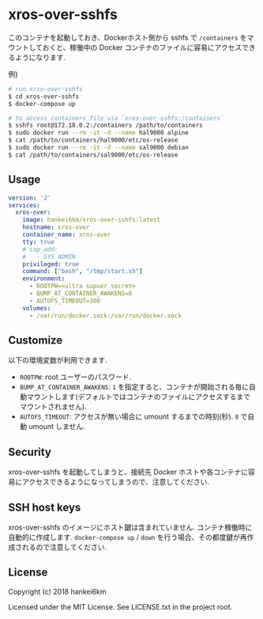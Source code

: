 # xros-over-sshfs

このコンテナを起動しておき、Dockerホスト側から sshfs で `/containers` をマウントしておくと、稼働中の Docker コンテナのファイルに容易にアクセスできるようになります.

例)

```bash
# run xrso-over-sshfs
$ cd xros-over-sshfs
$ docker-compose up

# to access containers file via `xros-over-sshfs:/containers`
$ sshfs root@172.18.0.2:/containers /path/to/containers
$ sudo docker run --rm -it -d --name hal9000 alpine
$ cat /path/to/containers/hal9000/etc/os-release
$ sudo docker run --rm -it -d --name sal9000 debian
$ cat /path/to/containers/sal9000/etc/os-release
```

## Usage

```YAML
version: '2'
services:
  xros-over:
    image: hankei6km/xros-over-sshfs:latest
    hostname: xros-over
    container_name: xros-over
    tty: true
    # cap_add:
    #   - SYS_ADMIN
    privileged: true
    command: ["bash", "/tmp/start.sh"]
    environment:
      - ROOTPW=<ultra supuer secret>
      - BUMP_AT_CONTAINER_AWAKENS=0
      - AUTOFS_TIMEOUT=300
    volumes:
      - /var/run/docker.sock:/var/run/docker.sock
```


## Customize

以下の環境変数が利用できます.

* `ROOTPW`: root ユーザーのパスワード.
* `BUMP_AT_CONTAINER_AWAKENS`: `1` を指定すると、コンテナが開始される毎に自動マウントします(デフォルトではコンテナのファイルにアクセスするまでマウントされません).
* `AUTOFS_TIMEOUT`: アクセスが無い場合に umount するまでの時刻(秒). `0` で自動 umount しません.


## Security

xros-over-sshfs を起動してしまうと、接続先 Docker ホストや各コンテナに容易にアクセスできるようになってしまうので、注意してください.


## SSH host keys

xros-over-sshfs のイメージにホスト鍵は含まれていません.
コンテナ稼働時に自動的に作成します.
`docker-compose up` / `down` を行う場合、その都度鍵が再作成されるので注意してください.


## License

Copyright (c) 2018 hankei6km

Licensed under the MIT License. See LICENSE.txt in the project root.
